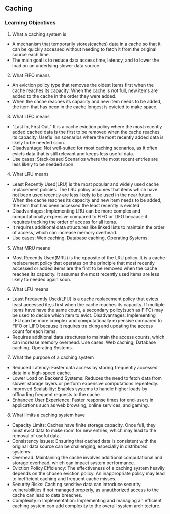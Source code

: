 ## Caching
### Learning Objectives
1. What a caching system is
- A mechanism that temporarily stores(caches) data in a cache so that it can be quickly accessed without needing to fetch it from the original source each time.
- The main goal is to reduce data access time, latency, and to lower the load on an underlying slower data source.

2. What FIFO means
- An eviction policy type that removes the oldest items first when the cache reaches its capacity. When the cache is not full, new items are added to the cache in the order they were added.
- When the cache reaches its capacity and new item needs to be added, the item that has been in the cache longest is evicted to make space.
3. What LIFO means
- "Last In, First Out." It is a cache eviction policy where the most recently added cached data is the first to be removed when the cache reaches its capacity. Useflu inn scenarios where the most recently added data is likely to be needed soon.
- Disadvantage: Not well-suited for most caching scenarios, as it often evicts data that is still relevant and keeps less useful data.
- Use cases: Stack-based Scenarios where the most recent entries are less likely to be needed soon.

4. What LRU means
- Least Recently Used(LRU) is the most popular and widely used cache replacement policies. The LRU policy assumes that items which have not been used recently are less likely to be used in the near future. When the cache reaches its capacity and new item needs to be added, the item that has been accessed the least recently is evicted.
- Disadvantages: Implementing LRU can be more complex and computationally expensive compared to FIFO or LIFO because it requires tracking the order of access for all items.
- It requires additional data structures like linked lists to maintain the order of access, which can increase memory overhead.
- Use cases: Web caching, Database caching, Operating Systems.

5. What MRU means
- Most Recently Used(MRU) is the opposite of the LRU policy. It is a cache replacement policy that operates on the principle that most recently accessed or added items are the first to be removed when the cache reaches its capacity. It assumes the most recently used items are less likely to needed again soon.
6. What LFU means
- Least Frequently Used(LFU) is a cache replacement policy that evicts least accessed ite,s first when the cache reaches its capacity. If multiple items have have the same count, a secondary policy(such as FIFO) may be used to decide which item to evict.
Disadvantages: Implementing LFU can be more complex and computationally expensive compared to FIFO or LIFO because it requires tra    cking and updating the access count for each items.
- Requires additional data structures to maintain the access counts, which can increase memory overhead.
Use cases: Web caching, Database caching, Operating Systems.

7. What the purpose of a caching system
* Reduced Latency: Faster data access by storing frequently accessed data in a high-speed cache.
* Lower Load on Backend Systems: Reduces the need to fetch data from slower storage layers or perform expensive computations repeatedly.
* Improved Scalability: Enables systems to handle higher loads by offloading frequent requests to the cache.
* Enhanced User Experience: Faster response times for end-users in applications such as web browsing, online services, and gaming.

8. What limits a caching system have
* Capacity Limits: Caches have finite storage capacity. Once full, they must evict data to make room for new entries, which may lead to the removal of useful data.
* Consistency Issues: Ensuring that cached data is consistent with the original data source can be challenging, especially in distributed systems.
* Overhead: Maintaining the cache involves additional computational and storage overhead, which can impact system performance.
* Eviction Policy Efficiency: The effectiveness of a caching system heavily depends on the chosen eviction policy. An inappropriate policy may lead to inefficient caching and frequent cache misses.
* Security Risks: Caching sensitive data can introduce security vulnerabilities if not managed properly, as unauthorized access to the cache can lead to data breaches.
* Complexity in Implementation: Implementing and managing an efficient caching system can add complexity to the overall system architecture.
